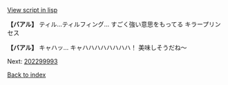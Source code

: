 [View script in lisp](../scripts/202299992.txt)

**【バアル】**
ティル…ティルフィング…
すごく強い意思をもってる
キラープリンセス

**【バアル】**
キャハッ…
キャハハハハハハハハ！
美味しそうだね～

Next: [202299993](202299993.md)

[Back to index](index.md)
